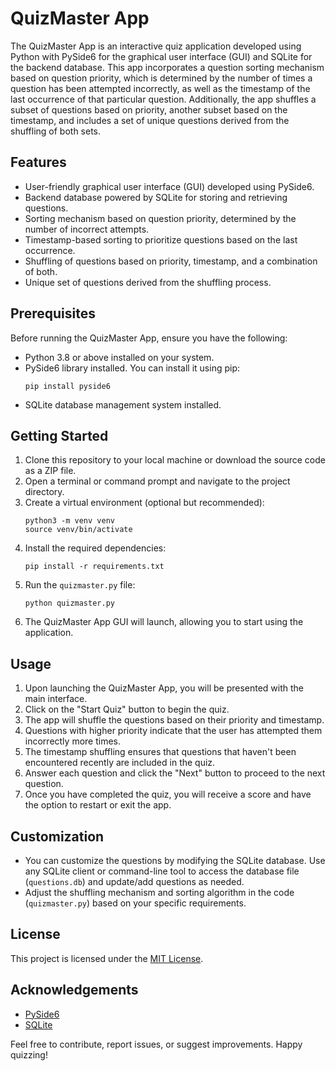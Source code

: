 # QuizMaster App

The QuizMaster App is an interactive quiz application developed using Python with PySide6 for the graphical user interface (GUI) and SQLite for the backend database. This app incorporates a question sorting mechanism based on question priority, which is determined by the number of times a question has been attempted incorrectly, as well as the timestamp of the last occurrence of that particular question. Additionally, the app shuffles a subset of questions based on priority, another subset based on the timestamp, and includes a set of unique questions derived from the shuffling of both sets.

## Features

- User-friendly graphical user interface (GUI) developed using PySide6.
- Backend database powered by SQLite for storing and retrieving questions.
- Sorting mechanism based on question priority, determined by the number of incorrect attempts.
- Timestamp-based sorting to prioritize questions based on the last occurrence.
- Shuffling of questions based on priority, timestamp, and a combination of both.
- Unique set of questions derived from the shuffling process.

## Prerequisites

Before running the QuizMaster App, ensure you have the following:

- Python 3.8 or above installed on your system.
- PySide6 library installed. You can install it using pip:
    ```
    pip install pyside6
    ```
- SQLite database management system installed.

## Getting Started

1. Clone this repository to your local machine or download the source code as a ZIP file.
2. Open a terminal or command prompt and navigate to the project directory.
3. Create a virtual environment (optional but recommended):
    ```
    python3 -m venv venv
    source venv/bin/activate
    ```
4. Install the required dependencies:
    ```
    pip install -r requirements.txt
    ```
5. Run the `quizmaster.py` file:
    ```
    python quizmaster.py
    ```
6. The QuizMaster App GUI will launch, allowing you to start using the application.

## Usage

1. Upon launching the QuizMaster App, you will be presented with the main interface.
2. Click on the "Start Quiz" button to begin the quiz.
3. The app will shuffle the questions based on their priority and timestamp.
4. Questions with higher priority indicate that the user has attempted them incorrectly more times.
5. The timestamp shuffling ensures that questions that haven't been encountered recently are included in the quiz.
6. Answer each question and click the "Next" button to proceed to the next question.
7. Once you have completed the quiz, you will receive a score and have the option to restart or exit the app.
## Customization

- You can customize the questions by modifying the SQLite database. Use any SQLite client or command-line tool to access the database file (`questions.db`) and update/add questions as needed.
- Adjust the shuffling mechanism and sorting algorithm in the code (`quizmaster.py`) based on your specific requirements.

## License

This project is licensed under the [MIT License](LICENSE).

## Acknowledgements

- [PySide6](https://wiki.qt.io/Qt_for_Python)
- [SQLite](https://www.sqlite.org/index.html)

Feel free to contribute, report issues, or suggest improvements. Happy quizzing!
